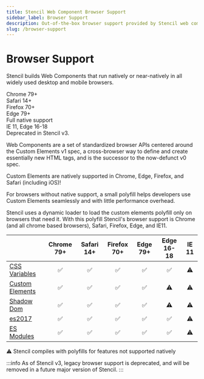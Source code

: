 ```yaml
---
title: Stencil Web Component Browser Support
sidebar_label: Browser Support
description: Out-of-the-box browser support provided by Stencil web components.
slug: /browser-support
---
```


# Browser Support

Stencil builds Web Components that run natively or near-natively in all widely used desktop and mobile browsers.

<div className="bs-chart">
  <div className="bs-chart__group">
    <div className="bs-chart__cards">
      <div className="bs-chart__card">
        <ion-icon name="checkmark"></ion-icon>
        Chrome 79+
      </div>
      <div className="bs-chart__card">
        <ion-icon name="checkmark"></ion-icon>
        Safari 14+  
      </div>
      <div className="bs-chart__card">
        <ion-icon name="checkmark"></ion-icon>
        Firefox 70+
      </div>
      <div className="bs-chart__card">
        <ion-icon name="checkmark"></ion-icon>
        Edge 79+
      </div>
    </div>
    <div className="bs-chart__group-label">
      Full native support
    </div>
  </div>
  <div className="bs-chart__group">
    <div className="bs-chart__cards">
      <div className="bs-chart__card">
        <ion-icon name="checkmark"></ion-icon>
        IE 11, Edge 16-18
      </div>
    </div>
    <div className="bs-chart__group-label">
      Deprecated in Stencil v3.
    </div>
  </div>
</div>

Web Components are a set of standardized browser APIs centered around the Custom Elements v1 spec, a cross-browser way to define and create essentially new HTML tags, and is the successor to the now-defunct v0 spec.

Custom Elements are natively supported in Chrome, Edge, Firefox, and Safari (including iOS)!

For browsers without native support, a small polyfill helps developers use Custom Elements seamlessly and with little performance overhead.

Stencil uses a dynamic loader to load the custom elements polyfill only on browsers that need it. With this polyfill Stencil's browser support is Chrome (and all chrome based browsers), Safari, Firefox, Edge, and IE11.

|                                                                | Chrome 79+ | Safari 14+ | Firefox 70+ | Edge 79+ | Edge 16-18 | IE 11 |
| -------------------------------------------------------------- | :--------: | :--------: | :---------: | :------: | :--------: | :---: |
| [CSS Variables](https://caniuse.com/#feat=css-variables)       |     ✅     |     ✅     |     ✅      |    ✅    |     ✅     |  ⚠️   |
| [Custom Elements](https://caniuse.com/#feat=custom-elementsv1) |     ✅     |     ✅     |     ✅      |    ✅    |     ⚠️     |  ⚠️   |
| [Shadow Dom](https://caniuse.com/#feat=shadowdomv1)            |     ✅     |     ✅     |     ✅      |    ✅    |     ⚠️     |  ⚠️   |
| [es2017](https://caniuse.com/#feat=async-functions)            |     ✅     |     ✅     |     ✅      |    ✅    |     ✅     |  ⚠️   |
| [ES Modules](https://caniuse.com/#feat=es6-module)             |     ✅     |     ✅     |     ✅      |    ✅    |     ✅     |  ⚠️   |

<div className="align-right">
  ⚠️ <span className="caption">Stencil compiles with polyfills for features not supported natively</span>
</div>

:::info
As of Stencil v3, legacy browser support is deprecated, and will be removed in a future major version of Stencil.
:::
